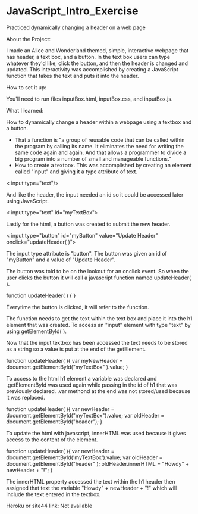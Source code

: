 # JavaScript_Intro_Exercise
Practiced dynamically changing a header on a web page



About the Project:

I made an Alice and Wonderland themed, simple, interactive webpage that has header, a text box, and a button. In the text box users can type whatever they'd like, click the button, and then the header is changed and updated. This interactivity was accomplished by creating a JavaScript function that takes the text and puts it into the header. 



How to set it up:

You'll need to run files inputBox.html, inputBox.css, and inputBox.js. 



What I learned:

How to dynamically change a header within a webpage using a textbox and a button. 

- That a function is "a group of reusable code that can be called within the program by calling its name. It eliminates the need for writing the same code again and again. And that allows a programmer to divide a big program into a number of small and manageable functions." 
- How to create a textbox. This was accomplished by creating an element called "input" and giving it a type attribute of text. 

< input type="text"/> 

And like the header, the input needed an id so it could be accessed later using JavaScript. 

< input type="text" id="myTextBox"> 


Lastly for the html, a button was created to submit the new header. 


< input type="button" id="myButton" value="Update Header" onclick="updateHeader( )"> 


The input type attribute is "button". The button was given an id of "myButton" and a value of "Update Header". 

The button was told to be on the lookout for an onclick event. So when the user clicks the button it will call a javascript function named updateHeader( ). 


function updateHeader( ) { } 


Everytime the button is clicked, it will refer to the function. 

The function needs to get the text within the text box and place it into the h1 element that was created. To access an "input" element with type "text" by using getElementById( ).

Now that the input textbox has been accessed the text needs to be stored as a string so a value is put at the end of the getElement. 

function updateHeader( ){
var myNewHeader = document.getElementById("myTextBox" ).value;
}


To access to the html h1 element a variable was declared and .getElementById was used again while passing in the id of h1 that was previously declared. .var methond at the end was not stored/used because it was replaced.


function updateHeader( ){
var newHeader = document.getElementById("myTextBox").value;
var oldHeader = document.getElementById("header");
}

To update the html with javascript, innerHTML was used because it gives access to the content of the element. 


function updateHeader( ){
var newHeader = document.getElementById('myTextBox').value;
var oldHeader = document.getElementById("header" );
oldHeader.innerHTML = "Howdy" + newHeader + "!";
}


The innerHTML property accessed the text within the h1 header then assigned that text the variable "Howdy" + newHeader + "!"  which will include the text entered in the textbox. 



Heroku or site44 link: Not available
